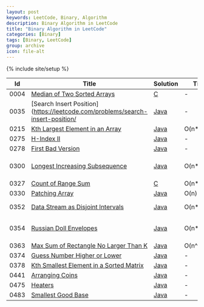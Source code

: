 ```yaml
---
layout: post
keywords: LeetCode, Binary, Algorithm
description: Binary Algorithm in LeetCode
title: "Binary Algorithm in LeetCode"
categories: [Binary]
tags: [Binary, LeetCode]
group: archive
icon: file-alt
---
```

{% include site/setup %}

|Id  | Title  | Solution   | Time | Runtime |  Space | Difficulty  | Catagory|
 ------------ | ------------ | ------------ | ------------ | ------------ | ------------ | ------------ | ------------
|0004|[Median of Two Sorted Arrays](https://leetcode.com/problems/median-of-two-sorted-arrays) | [C](https://e.srl/leetcode-4/)  |   - |45ms| O(1)  |  Hard |Binary|
|0035|[Search Insert Position](https://leetcode.com/problems/search-insert-position/| [Java](https://e.srl/leetcode-35/) |-|-|-|  Easy |Binary|
|0215|[Kth Largest Element in an Array](https://leetcode.com/problems/kth-largest-element-in-an-array) | [Java](https://e.srl/leetcode-215/) | O(n\*lgn) |-| O(1)  |  Medium |Binary|
|0275|[H-Index II](https://leetcode.com/problems/h-index-ii/) | [Java](https://e.srl/leetcode-275/) |-|-|-|  Medium |Binary|
|0278|[First Bad Version](https://leetcode.com/problems/first-bad-version/) | [Java](https://e.srl/leetcode-278/) |-|-|-|  Easy |Binary|
|0300|[Longest Increasing Subsequence](https://leetcode.com/problems/longest-increasing-subsequence) | [Java](https://e.srl/leetcode-300/)  | O(n\*lgn) |0ms| O(n)  |  Medium |Binary Search DP|
|0327|[Count of Range Sum](https://leetcode.com/problems/count-of-range-sum) | [C](https://e.srl/leetcode-327/)  | O(n\*logn) |9ms| O(n)  |  Hard |Devide|
|0330|[Patching Array](https://leetcode.com/problems/patching-array) | [Java](https://e.srl/leetcode-330/)  | O(n) |1ms| O(1)  |  Hard |Greey|
|0352|[Data Stream as Disjoint Intervals](https://leetcode.com/problems/data-stream-as-disjoint-intervals) | [Java](https://e.srl/leetcode-352/)  | O(n\*lgn) |155ms| O(n)  |  Hard |Binary Search|
|0354|[Russian Doll Envelopes](https://leetcode.com/problems/russian-doll-envelopes) | [Java](https://e.srl/leetcode-354/)  | O(n\*lgn) |13ms| O(n)  |  Hard |Binary Search DP|
|0363|[Max Sum of Rectangle No Larger Than K](https://leetcode.com/problems/max-sum-of-rectangle-no-larger-than-k/) | [Java](https://e.srl/leetcode-363/)  | O(n^2\*lgn) |99.55%| O(n)  |  Hard |Devide|
|0374|[Guess Number Higher or Lower](https://leetcode.com/problems/guess-number-higher-or-lower) | [Java](https://e.srl/leetcode-374/)  |-|-|-|  Easy |Binary|
|0378|[Kth Smallest Element in a Sorted Matrix](https://leetcode.com/problems/kth-smallest-element-in-a-sorted-matrix/) | [Java](https://e.srl/leetcode-378/)  |-|-|-|  Medium |Binary|
|0441|[Arranging Coins](https://leetcode.com/problems/arranging-coins/) | [Java](https://e.srl/leetcode-441/)  |-|-|-|  Easy |Binary|
|0475|[Heaters](https://leetcode.com/problems/heaters/) | [Java](https://e.srl/leetcode-475/)  |-|-|-|  Easy |Binary|
|0483|[Smallest Good Base](https://leetcode.com/problems/smallest-good-base/) | [Java](https://e.srl/leetcode-483/)  |-|-|-| Hard |Binary|





